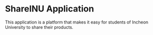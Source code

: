 # ShareINU Application

This application is a platform that makes it easy for students of Incheon University to share their products.
